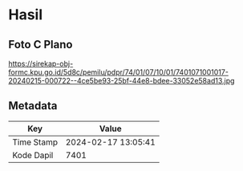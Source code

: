 # Hasil

## Foto C Plano

https://sirekap-obj-formc.kpu.go.id/5d8c/pemilu/pdpr/74/01/07/10/01/7401071001017-20240215-000722--4ce5be93-25bf-44e8-bdee-33052e58ad13.jpg


## Metadata

| Key        | Value               |
| ---------- | ------------------- |
| Time Stamp | 2024-02-17 13:05:41 |
| Kode Dapil | 7401                |



